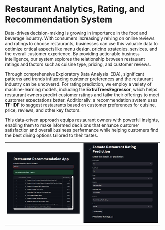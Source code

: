 <!DOCTYPE html>
<html lang="en">
<head>
    <meta charset="UTF-8">
    <meta name="viewport" content="width=device-width, initial-scale=1.0">
</head>
<body>
        <h1>Restaurant Analytics, Rating, and Recommendation System</h1>
        <p>Data-driven decision-making is growing in importance in the food and beverage industry. With consumers increasingly relying on online reviews and ratings to choose restaurants, businesses can use this valuable data to optimize critical aspects like menu design, pricing strategies, services, and the overall customer experience. By providing actionable business intelligence, our system explores the relationship between restaurant ratings and factors such as cuisine type, pricing, and customer reviews.</p>
        <p>Through comprehensive Exploratory Data Analysis (EDA), significant patterns and trends influencing customer preferences and the restaurant industry can be uncovered. For rating prediction, we employ a variety of machine-learning models, including the <strong>ExtraTreesRegressor</strong>, which helps restaurant owners predict customer ratings and tailor their offerings to meet customer expectations better. Additionally, a recommendation system uses <strong>TF-IDF</strong> to suggest restaurants based on customer preferences for cuisine, price, reviews, and other key factors.</p>
        <p>This data-driven approach equips restaurant owners with powerful insights, enabling them to make informed decisions that enhance customer satisfaction and overall business performance while helping customers find the best dining options tailored to their tastes.</p>
        <table>
            <tr>
                <td><img src="o1.jpeg" alt="Visualization 1"></td>
                <td><img src="o2.jpeg" alt="Visualization 2"></td>
            </tr>
<!--             <tr>
                <td>
                    <video controls>
                        <source src="rating_app.mp4" type="video/mp4">
                        Your browser does not support the video tag.
                    </video>
                </td>
                <td>
                    <video controls>
                        <source src="recom_app.mp4" type="video/mp4">
                        Your browser does not support the video tag.
                    </video>
                </td>
            </tr> -->
        </table>
</body>
</html>

